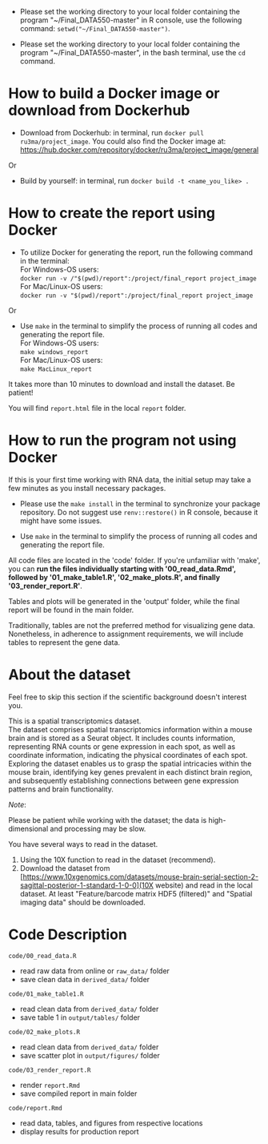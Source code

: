 - Please set the working directory to your local folder containing the program "~/Final_DATA550-master" in R console, use the following command: `setwd("~/Final_DATA550-master")`.

- Please set the working directory to your local folder containing the program "~/Final_DATA550-master", in the bash terminal, use the `cd` command.

# How to build a Docker image or download from Dockerhub

- Download from Dockerhub: in terminal, run `docker pull ru3ma/project_image`. You could also find the Docker image at: https://hub.docker.com/repository/docker/ru3ma/project_image/general

Or

- Build by yourself: in terminal, run `docker build -t <name_you_like> .`

# How to create the report using Docker

- To utilize Docker for generating the report, run the following command in the terminal:\
For Windows-OS users:\
`docker run -v /"$(pwd)/report":/project/final_report project_image`\
For Mac/Linux-OS users:\
`docker run -v "$(pwd)/report":/project/final_report project_image`

Or

- Use `make` in the terminal to simplify the process of running all codes and generating the report file.\
For Windows-OS users:\
`make windows_report`\
For Mac/Linux-OS users:\
`make MacLinux_report`

It takes more than 10 minutes to download and install the dataset. Be patient!

You will find `report.html` file in the local `report` folder.

# How to run the program not using Docker
If this is your first time working with RNA data, the initial setup may take a few minutes as you install necessary packages.

- Please use the `make install` in the terminal to synchronize your package repository. Do not suggest use `renv::restore()` in R console, because it might have some issues.

- Use `make` in the terminal to simplify the process of running all codes and generating the report file.

All code files are located in the 'code' folder. If you're unfamiliar with 'make', you can __run the files individually starting with '00_read_data.Rmd', followed by '01_make_table1.R', '02_make_plots.R', and finally '03_render_report.R'__.

Tables and plots will be generated in the 'output' folder, while the final report will be found in the main folder.

Traditionally, tables are not the preferred method for visualizing gene data. Nonetheless, in adherence to assignment requirements, we will include tables to represent the gene data.

# About the dataset
Feel free to skip this section if the scientific background doesn't interest you.

This is a spatial transcriptomics dataset.  
The dataset comprises spatial transcriptomics information within a mouse brain and is stored as a Seurat object. It includes counts information, representing RNA counts or gene expression in each spot, as well as coordinate information, indicating the physical coordinates of each spot.
Exploring the dataset enables us to grasp the spatial intricacies within the mouse brain, identifying key genes prevalent in each distinct brain region, and subsequently establishing connections between gene expression patterns and brain functionality.

*Note*:

Please be patient while working with the dataset; the data is high-dimensional and processing may be slow.

You have several ways to read in the dataset.  
1. Using the 10X function to read in the dataset (recommend).  
2. Download the dataset from [https://www.10xgenomics.com/datasets/mouse-brain-serial-section-2-sagittal-posterior-1-standard-1-0-0](10X website) and read in the local dataset. At least "Feature/barcode matrix HDF5 (filtered)" and "Spatial imaging data" should be downloaded.

# Code Description

`code/00_read_data.R`
- read raw data from online or `raw_data/` folder
- save clean data in `derived_data/` folder

`code/01_make_table1.R`
- read clean data from `derived_data/` folder
- save table 1 in `output/tables/` folder

`code/02_make_plots.R`
- read clean data from `derived_data/` folder
- save scatter plot in `output/figures/` folder

`code/03_render_report.R`
- render `report.Rmd` 
- save compiled report in main folder

`code/report.Rmd`
- read data, tables, and figures from respective locations
- display results for production report